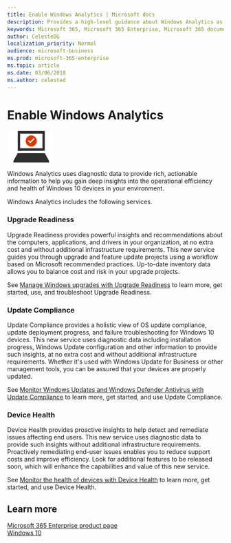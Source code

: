 ```yaml
---
title: Enable Windows Analytics | Microsoft docs
description: Provides a high-level guidance about Windows Analytics as part of Microsoft 365 Enterprise.
keywords: Microsoft 365, Microsoft 365 Enterprise, Microsoft 365 documentation, Windows 10 Enterprise, Windows Analytics
author: CelesteDG
localization_priority: Normal
audience: microsoft-business
ms.prod: microsoft-365-enterprise
ms.topic: article
ms.date: 03/06/2018
ms.author: celested
---
```


# Enable Windows Analytics

![](./media/deploy-foundation-infrastructure/win10enterprise_icon-small.png)

Windows Analytics uses diagnostic data to provide rich, actionable information to help you gain deep insights into the operational efficiency and health of Windows 10 devices in your environment.

Windows Analytics includes the following services.

### Upgrade Readiness
Upgrade Readiness provides powerful insights and recommendations about the computers, applications, and drivers in your organization, at no extra cost and without additional infrastructure requirements. This new service guides you through upgrade and feature update projects using a workflow based on Microsoft recommended practices. Up-to-date inventory data allows you to balance cost and risk in your upgrade projects.

See [Manage Windows upgrades with Upgrade Readiness](https://docs.microsoft.com/en-us/windows/deployment/upgrade/manage-windows-upgrades-with-upgrade-readiness) to learn more, get started, use, and troubleshoot Upgrade Readiness.

### Update Compliance
Update Compliance provides a holistic view of OS update compliance, update deployment progress, and failure troubleshooting for Windows 10 devices. This new service uses diagnostic data including installation progress, Windows Update configuration and other information to provide such insights, at no extra cost and without additional infrastructure requirements. Whether it's used with Windows Update for Business or other management tools, you can be assured that your devices are properly updated.

See [Monitor Windows Updates and Windows Defender Antivirus with Update Compliance](https://docs.microsoft.com/en-us/windows/deployment/update/update-compliance-monitor) to learn more, get started, and use Update Compliance.

### Device Health
Device Health provides proactive insights to help detect and remediate issues affecting end users. This new service uses diagnostic data to provide such insights without additional infrastructure requirements. Proactively remediating end-user issues enables you to reduce support costs and improve efficiency. Look for additional features to be released soon, which will enhance the capabilities and value of this new service.

See [Monitor the health of devices with Device Health](https://docs.microsoft.com/en-us/windows/deployment/update/device-health-monitor) to learn more, get started, and use Device Health.

## Learn more
[Microsoft 365 Enterprise product page](https://www.microsoft.com/microsoft-365/enterprise)</br>
[Windows 10](https://docs.microsoft.com/windows/windows-10)</br>


